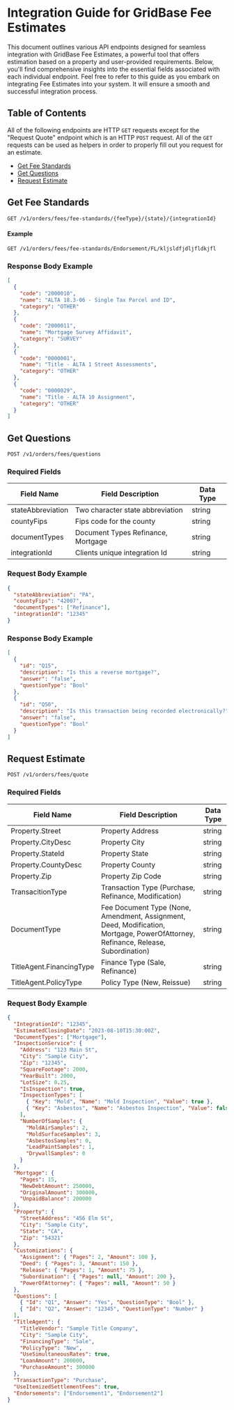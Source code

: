 # Integration Guide for GridBase Fee Estimates

This document outlines various API endpoints designed for seamless integration with GridBase Fee Estimates, a powerful tool that offers estimation based on a property and user-provided requirements. Below, you'll find comprehensive insights into the essential fields associated with each individual endpoint. Feel free to refer to this guide as you embark on integrating Fee Estimates into your system. It will ensure a smooth and successful integration process.

## Table of Contents

All of the following endpoints are HTTP `GET` requests except for the "Request Quote" endpoint which is an HTTP `POST` request. All of the `GET` requests can be used as helpers in order to properly fill out you request for an estimate.

- [Get Fee Standards](#get-fee-standards)
- [Get Questions](#get-questions)
- [Request Estimate](#request-estimate)

## Get Fee Standards

`GET /v1/orders/fees/fee-standards/{feeType}/{state}/{integrationId}`

#### Example

`GET /v1/orders/fees/fee-standards/Endorsement/FL/kljsldfjdljfldkjfl`

### Response Body Example

```json
[
  {
    "code": "2000010",
    "name": "ALTA 18.3-06 - Single Tax Parcel and ID",
    "category": "OTHER"
  },
  {
    "code": "2000011",
    "name": "Mortgage Survey Affidavit",
    "category": "SURVEY"
  },
  {
    "code": "0000001",
    "name": "Title - ALTA 1 Street Assessments",
    "category": "OTHER"
  },
  {
    "code": "0000029",
    "name": "Title - ALTA 10 Assignment",
    "category": "OTHER"
  }
]
```

## Get Questions

`POST /v1/orders/fees/questions`

### Required Fields

| Field Name        | Field Description                  | Data Type |
| ----------------- | ---------------------------------- | --------- |
| stateAbbreviation | Two character state abbreviation   | string    |
| countyFips        | Fips code for the county           | string    |
| documentTypes     | Document Types Refinance, Mortgage | string    |
| integrationId     | Clients unique integration Id      | string    |

### Request Body Example

```json
{
  "stateAbbreviation": "PA",
  "countyFips": "42007",
  "documentTypes": ["Refinance"],
  "integrationId": "12345"
}
```

### Response Body Example

```json
[
  {
    "id": "Q15",
    "description": "Is this a reverse mortgage?",
    "answer": "false",
    "questionType": "Bool"
  },
  {
    "id": "Q50",
    "description": "Is this transaction being recorded electronically?",
    "answer": "false",
    "questionType": "Bool"
  }
]
```

## Request Estimate

`POST /v1/orders/fees/quote`

### Required Fields

| Field Name               | Field Description                                                                                                                 | Data Type |
| ------------------------ | --------------------------------------------------------------------------------------------------------------------------------- | --------- |
| Property.Street          | Property Address                                                                                                                  | string    |
| Property.CityDesc        | Property City                                                                                                                     | string    |
| Property.StateId         | Property State                                                                                                                    | string    |
| Property.CountyDesc      | Property County                                                                                                                   | string    |
| Property.Zip             | Property Zip Code                                                                                                                 | string    |
| TransacitionType         | Transaction Type (Purchase, Refinance, Modification)                                                                              | string    |
| DocumentType             | Fee Document Type (None, Amendment, Assignment, Deed, Modification, Mortgage, PowerOfAttorney, Refinance, Release, Subordination) | string    |
| TitleAgent.FinancingType | Finance Type (Sale, Refinance)                                                                                                    | string    |
| TitleAgent.PolicyType    | Policy Type (New, Reissue)                                                                                                        | string    |

### Request Body Example

```json
{
  "IntegrationId": "12345",
  "EstimatedClosingDate": "2023-08-10T15:30:00Z",
  "DocumentTypes": ["Mortgage"],
  "InspectionService": {
    "Address": "123 Main St",
    "City": "Sample City",
    "Zip": "12345",
    "SquareFootage": 2000,
    "YearBuilt": 2000,
    "LotSize": 0.25,
    "IsInspection": true,
    "InspectionTypes": [
      { "Key": "Mold", "Name": "Mold Inspection", "Value": true },
      { "Key": "Asbestos", "Name": "Asbestos Inspection", "Value": false }
    ],
    "NumberOfSamples": {
      "MoldAirSamples": 2,
      "MoldSurfaceSamples": 3,
      "AsbestosSamples": 0,
      "LeadPaintSamples": 1,
      "DrywallSamples": 0
    }
  },
  "Mortgage": {
    "Pages": 15,
    "NewDebtAmount": 250000,
    "OriginalAmount": 300000,
    "UnpaidBalance": 200000
  },
  "Property": {
    "StreetAddress": "456 Elm St",
    "City": "Sample City",
    "State": "CA",
    "Zip": "54321"
  },
  "Customizations": {
    "Assignment": { "Pages": 2, "Amount": 100 },
    "Deed": { "Pages": 3, "Amount": 150 },
    "Release": { "Pages": 1, "Amount": 75 },
    "Subordination": { "Pages": null, "Amount": 200 },
    "PowerOfAttorney": { "Pages": null, "Amount": 50 }
  },
  "Questions": [
    { "Id": "Q1", "Answer": "Yes", "QuestionType": "Bool" },
    { "Id": "Q2", "Answer": "12345", "QuestionType": "Number" }
  ],
  "TitleAgent": {
    "TitleVendor": "Sample Title Company",
    "City": "Sample City",
    "FinancingType": "Sale",
    "PolicyType": "New",
    "UseSimultaneousRates": true,
    "LoanAmount": 200000,
    "PurchaseAmount": 300000
  },
  "TransactionType": "Purchase",
  "UseItemizedSettlementFees": true,
  "Endorsements": ["Endorsement1", "Endorsement2"]
}
```
